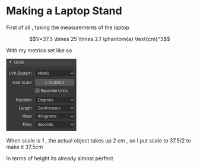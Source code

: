 # Making a Laptop Stand

First of all , taking the measurements of the laptop 

$$V=37.5 \times 25 \times 2.1  \phantom{a} \text{cm}^3$$

With my metrics set like so 

![Making%20a%20Laptop%20Stand%2047b616ba538d427296a12cae4b6d7623/Untitled.png](Making%20a%20Laptop%20Stand%2047b616ba538d427296a12cae4b6d7623/Untitled.png)

When scale is 1 , the actual object takes up 2 cm , so I put scale to $37.5/2$ to make it $37.5 cm$

In terms of height its already almost perfect